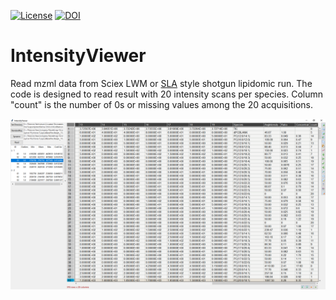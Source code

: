 [![License](https://img.shields.io/badge/License-Apache%202.0-green.svg)](LICENSE)
[![DOI](https://zenodo.org/badge/350824986.svg)](https://zenodo.org/badge/latestdoi/350824986)

# IntensityViewer
Read mzml data from Sciex LWM or <a href="https://github.com/syjgino/SLA">SLA</a> style shotgun lipidomic run. The code is designed to read result with 20 intensity scans per species. Column "count" is the number of 0s or missing values among the 20 acquisitions.

![capture](Capture.PNG)
